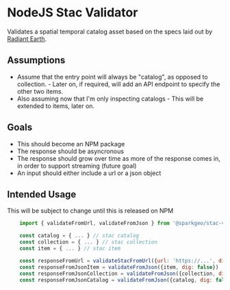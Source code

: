 # NodeJS Stac Validator

Validates a spatial temporal catalog asset based on the specs laid out by [Radiant Earth](https://github.com/radiantearth/stac-spec/tree/v0.6.0).

## Assumptions

- Assume that the entry point will always be "catalog", as opposed to collection.
      - Later on, if required, will add an API endpoint to specify the other two items.
- Also assuming now that I'm only inspecting catalogs
      - This will be extended to items, later on.

## Goals

- This should become an NPM package
- The response should be asyncronous
- The response should grow over time as more of the response comes in, in order to support streaming (future goal)
- An input should either include a url or a json object

## Intended Usage

This will be subject to change until this is released on NPM

```js
    import { validateFromUrl, validateFromJson } from '@sparkgeo/stac-validator'

    const catalog = { ... } // stac catalog
    const collection = { ... } // stac collection
    const item = { ... } // stac item

    const responseFromUrl = validateStacFromUrl({url: 'https://...', dig: true})
    const responseFromJsonItem = validateFromJson({item, dig: false})
    const responseFromJsonCollection = validateFromJson({collection, dig: false})
    const responseFromJsonCatalog = validateFromJson({catalog, dig: false})
```
